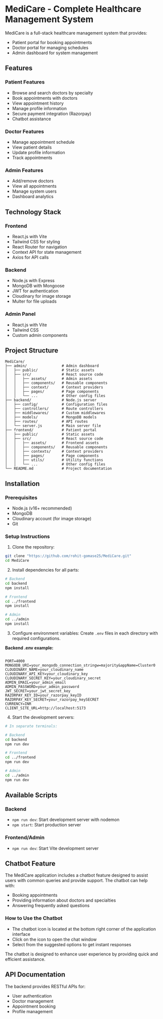 # MediCare - Complete Healthcare Management System

MediCare is a full-stack healthcare management system that provides:
- Patient portal for booking appointments
- Doctor portal for managing schedules
- Admin dashboard for system management

## Features

### Patient Features
- Browse and search doctors by specialty
- Book appointments with doctors
- View appointment history
- Manage profile information
- Secure payment integration (Razorpay)
- Chatbot assistance

### Doctor Features
- Manage appointment schedule
- View patient details
- Update profile information
- Track appointments

### Admin Features
- Add/remove doctors
- View all appointments
- Manage system users
- Dashboard analytics

## Technology Stack

### Frontend
- React.js with Vite
- Tailwind CSS for styling
- React Router for navigation
- Context API for state management
- Axios for API calls

### Backend
- Node.js with Express
- MongoDB with Mongoose
- JWT for authentication
- Cloudinary for image storage
- Multer for file uploads

### Admin Panel
- React.js with Vite
- Tailwind CSS
- Custom admin components

## Project Structure

```
MediCare/
├── admin/                # Admin dashboard
│   ├── public/           # Static assets
│   ├── src/              # React source code
│   │   ├── assets/       # Admin assets
│   │   ├── components/   # Reusable components
│   │   ├── context/      # Context providers
│   │   ├── pages/        # Page components
│   │   └── ...           # Other config files
├── backend/              # Node.js server
│   ├── config/           # Configuration files
│   ├── controllers/      # Route controllers
│   ├── middlewares/      # Custom middlewares
│   ├── models/           # MongoDB models
│   ├── routes/           # API routes
│   └── server.js         # Main server file
├── frontend/             # Patient portal
│   ├── public/           # Static assets
│   ├── src/              # React source code
│   │   ├── assets/       # Frontend assets
│   │   ├── components/   # Reusable components
│   │   ├── contexts/     # Context providers
│   │   ├── pages/        # Page components
│   │   ├── utils/        # Utility functions
│   │   └── ...           # Other config files
└── README.md             # Project documentation
```

## Installation

### Prerequisites
- Node.js (v16+ recommended)
- MongoDB
- Cloudinary account (for image storage)
- Git

### Setup Instructions

1. Clone the repository:
```bash
git clone "https://github.com/rohit-gomase25/MediCare.git"
cd MediCare
```

2. Install dependencies for all parts:
```bash
# Backend
cd backend
npm install

# Frontend
cd ../frontend
npm install

# Admin
cd ../admin
npm install
```

3. Configure environment variables:
Create `.env` files in each directory with required configurations.

**Backend .env example:**
```

PORT=4000
MONGODB_URI=your_mongodb_connection_stringw=majority&appName=Cluster0
CLOUDINARY_NAME=your_cloudinary_name
CLOUDINARY_API_KEY=your_cloudinary_key
CLOUDINARY_SECRET_KEY=your_cloudinary_secret
ADMIN_EMAIL=your_admin_email
ADMIN_PASSWORD=your_admin_password
JWT_SECRET=your_jwt_secret_key
RAZORPAY_KEY_ID=your_razorpay_keyID
RAZORPAY_KEY_SECRET=your_razorpay_keySECRET
CURRENCY=INR
CLIENT_SITE_URL=http://localhost:5173
```

4. Start the development servers:
```bash
# In separate terminals:

# Backend
cd backend
npm run dev

# Frontend
cd ../frontend
npm run dev

# Admin
cd ../admin
npm run dev
```

## Available Scripts

### Backend
- `npm run dev`: Start development server with nodemon
- `npm start`: Start production server

### Frontend/Admin
- `npm run dev`: Start Vite development server

## Chatbot Feature

The MediCare application includes a chatbot feature designed to assist users with common queries and provide support. The chatbot can help with:

- Booking appointments
- Providing information about doctors and specialties
- Answering frequently asked questions

### How to Use the Chatbot

- The chatbot icon is located at the bottom right corner of the application interface
- Click on the icon to open the chat window
- Select from the suggested options to get instant responses

The chatbot is designed to enhance user experience by providing quick and efficient assistance.

## API Documentation

The backend provides RESTful APIs for:
- User authentication
- Doctor management
- Appointment booking
- Profile management






